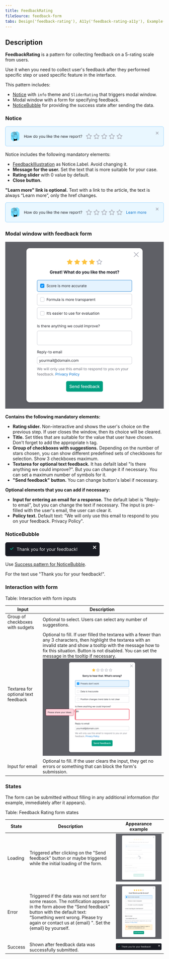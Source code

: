 ```yaml
---
title: FeedbackRating
fileSource: feedback-form
tabs: Design('feedback-rating'), A11y('feedback-rating-a11y'), Example('feedback-rating-code')
---
```


## Description

**FeedbackRating** is a pattern for collecting feedback on a 5-rating scale from users.

Use it when you need to collect user's feedback after they performed specific step or used specific feature in the interface.

This pattern includes:

- [Notice](/components/notice/notice) with `info` theme and `SliderRating` that triggers modal window.
- Modal window with a form for specifying feedback.
- [NoticeBubble](/components/notice-bubble/notice-bubble-code#success-notice) for providing the success state after sending the data.

### Notice

![](static/feedback-rating-notice.png)

Notice includes the following mandatory elements:

- [FeedbackIllustration](/style/illustration/illustration) as Notice.Label. Avoid changing it.
- **Message for the user.** Set the text that is more suitable for your case.
- **Rating slider** with 0 value by default.
- **Close button.**

**"Learn more" link is optional.** Text with a link to the article, the text is always “Learn more”, only the href changes.

![](static/feedback-rating-notice-link.png)

### Modal window with feedback form

![](static/feedback-rating-modal.png)

**Contains the following mandatory elements:**

- **Rating slider.** Non-interactive and shows the user's choice on the previous step. If user closes the window, then its choice will be cleared.
- **Title.** Set titles that are suitable for the value that user have chosen. Don't forget to add the appropriate `h` tag.
- **Group of checkboxes with suggestions.** Depending on the number of stars chosen, you can show different predefined sets of checkboxes for selection. Show 3 checkboxes maximum.
- **Textarea for optional text feedback.** It has defailt label "Is there anything we could improve?". But you can change it if necessary. You can set a maximum number of symbols for it.
- **"Send feedback" button.** You can change button's label if necessary.

**Optional elements that you can add if necessary:**

- **Input for entering an email for a response.** The default label is "Reply-to email", but you can change the text if necessary. The input is pre-filled with the user's email, the user can clear it.
- **Policy text.** Default text: "We will only use this email to respond to you on your feedback. Privacy Policy".

### NoticeBubble

![](static/feedback-rating-success-notice.png)

Use [Success pattern for NoticeBubble](/components/notice-bubble/notice-bubble-code#success-notice).

For the text use "Thank you for your feedback!".

### Interaction with form

Table: Interaction with form inputs

| Input    | Description |
| -------- | ----------- |
| Group of checkboxes with sudgets | Optional to select. Users can select any number of suggestions. |
| Textarea for optional text feedback | Optional to fill. If user filled the textarea with a fewer than any 3 characters, then highlight the textarea with an invalid state and show a tooltip with the message how to fix this situation. Button is not disabled. You can set the message in the tooltip if necessary. ![](static/feedback-rating-textarea-invalid.png) |
| Input for email | Optional to fill. If the user clears the input, they get no errors or something that can block the form's submission. |

### States

The form can be submitted without filling in any additional information (for example, immediately after it appears).

Table: Feedback Rating form states

| State    | Description | Appearance example |
| -------- | ----------- | ------------------ |
| Loading  | Triggered after clicking on the "Send feedback" button or maybe triggered while the initial loading of the form. | ![](static/feedback-rating-loading.png) |
| Error    | Triggered if the data was not sent for some reason. The notification appears in the form above the “Send feedback” button with the default text: “Something went wrong. Please try again or contact us at {email} ". Set the {email} by yourself. | ![](static/feedback-rating-error.png) |
| Success  | Shown after feedback data was successfully submitted.	 | ![](static/feedback-rating-success-notice.png) |